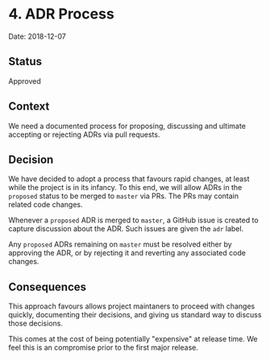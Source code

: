 # 4. ADR Process

Date: 2018-12-07

## Status

Approved

## Context

We need a documented process for proposing, discussing and ultimate accepting or
rejecting ADRs via pull requests.

## Decision

We have decided to adopt a process that favours rapid changes, at least while
the project is in its infancy. To this end, we will allow ADRs in the `proposed`
status to be merged to `master` via PRs. The PRs may contain related code changes.

Whenever a `proposed` ADR is merged to `master`, a GitHub issue is created to
capture discussion about the ADR. Such issues are given the `adr` label.

Any `proposed` ADRs remaining on `master` must be resolved either by approving
the ADR, or by rejecting it and reverting any associated code changes.

## Consequences

This approach favours allows project maintaners to proceed with changes quickly,
documenting their decisions, and giving us standard way to discuss those decisions.

This comes at the cost of being potentially "expensive" at release time. We
feel this is an compromise prior to the first major release.

